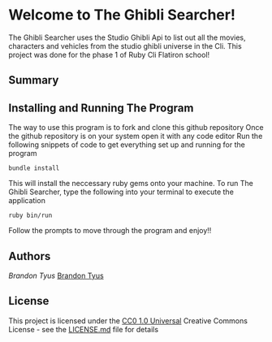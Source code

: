 # Welcome to The Ghibli Searcher!

The Ghibli Searcher uses the Studio Ghibli Api to list out all the movies, characters and vehicles from the studio ghibli universe in the Cli. This project was done for the phase 1 of Ruby Cli Flatiron school!

## Summary

## Installing and Running The Program
The way to use this program is to fork and clone this github repository 
Once the github repository is on your system open it with any code editor
Run the following snippets of code to get everything set up and running for the program

    bundle install
This will install the neccessary ruby gems onto your machine.
To run The Ghibli Searcher, type the following into your terminal to execute the application

    ruby bin/run
Follow the prompts to move through the program and enjoy!!

## Authors
 *Brandon Tyus*
    [Brandon Tyus](https://github.com/INTJBrandon)

## License

This project is licensed under the [CC0 1.0 Universal](LICENSE.md)
Creative Commons License - see the [LICENSE.md](LICENSE.md) file for
details


